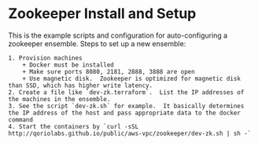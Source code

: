 Zookeeper Install and Setup
===========================

This is the example scripts and configuration for auto-configuring a zookeeper ensemble.
Steps to set up a new ensemble:

    1. Provision machines
        + Docker must be installed
        + Make sure ports 8080, 2181, 2888, 3888 are open
        + Use magnetic disk.  Zookeeper is optimized for magnetic disk than SSD, which has higher write latency.
    2. Create a file like `dev-zk.terraform`.  List the IP addresses of the machines in the ensemble.
    3. See the script `dev-zk.sh` for example.  It basically determines the IP address of the host and pass appropriate data to the docker command
    4. Start the containers by `curl -sSL http://qoriolabs.github.io/public/aws-vpc/zookeeper/dev-zk.sh | sh -`